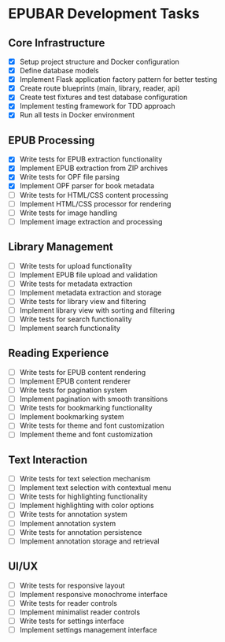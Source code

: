 # EPUBAR Development Tasks

## Core Infrastructure

- [x] Setup project structure and Docker configuration
- [x] Define database models
- [x] Implement Flask application factory pattern for better testing
- [x] Create route blueprints (main, library, reader, api)
- [x] Create test fixtures and test database configuration
- [x] Implement testing framework for TDD approach
- [x] Run all tests in Docker environment

## EPUB Processing

- [x] Write tests for EPUB extraction functionality
- [x] Implement EPUB extraction from ZIP archives
- [x] Write tests for OPF file parsing
- [x] Implement OPF parser for book metadata
- [ ] Write tests for HTML/CSS content processing
- [ ] Implement HTML/CSS processor for rendering
- [ ] Write tests for image handling
- [ ] Implement image extraction and processing

## Library Management

- [ ] Write tests for upload functionality
- [ ] Implement EPUB file upload and validation
- [ ] Write tests for metadata extraction
- [ ] Implement metadata extraction and storage
- [ ] Write tests for library view and filtering
- [ ] Implement library view with sorting and filtering
- [ ] Write tests for search functionality
- [ ] Implement search functionality

## Reading Experience

- [ ] Write tests for EPUB content rendering
- [ ] Implement EPUB content renderer
- [ ] Write tests for pagination system
- [ ] Implement pagination with smooth transitions
- [ ] Write tests for bookmarking functionality
- [ ] Implement bookmarking system
- [ ] Write tests for theme and font customization
- [ ] Implement theme and font customization

## Text Interaction

- [ ] Write tests for text selection mechanism
- [ ] Implement text selection with contextual menu
- [ ] Write tests for highlighting functionality
- [ ] Implement highlighting with color options
- [ ] Write tests for annotation system
- [ ] Implement annotation system
- [ ] Write tests for annotation persistence
- [ ] Implement annotation storage and retrieval

## UI/UX

- [ ] Write tests for responsive layout
- [ ] Implement responsive monochrome interface
- [ ] Write tests for reader controls
- [ ] Implement minimalist reader controls
- [ ] Write tests for settings interface
- [ ] Implement settings management interface
